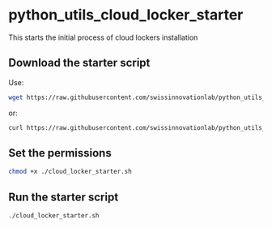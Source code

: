 # python_utils_cloud_locker_starter
This starts the initial process of cloud lockers installation

## Download the starter script
Use:
```sh
wget https://raw.githubusercontent.com/swissinnovationlab/python_utils_cloud_locker_starter/main/cloud_locker_starter.sh
```
or:
```sh
curl https://raw.githubusercontent.com/swissinnovationlab/python_utils_cloud_locker_starter/main/cloud_locker_starter.sh -o cloud_locker_starter.sh
```

## Set the permissions
```sh
chmod +x ./cloud_locker_starter.sh
```

## Run the starter script
```sh
./cloud_locker_starter.sh
```
